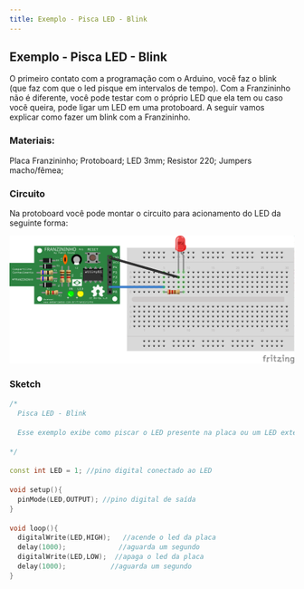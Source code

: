 ```yaml
---
title: Exemplo - Pisca LED - Blink
---
```



## Exemplo - Pisca LED - Blink

O primeiro contato com a programação com o Arduino,  você faz o blink (que faz  com que o led pisque em intervalos de tempo). Com a Franzininho não é diferente, você pode testar com o próprio LED que ela tem ou caso você queira, pode ligar um LED em uma protoboard. A seguir vamos explicar como fazer um blink com a Franzininho.


### Materiais:

Placa Franzininho;
Protoboard;
LED 3mm;
Resistor 220;
Jumpers macho/fêmea;


### Circuito

Na protoboard você pode montar o circuito para acionamento do LED da seguinte forma:

![](./image1.PNG)


### Sketch

````c++
/*
  Pisca LED - Blink

  Esse exemplo exibe como piscar o LED presente na placa ou um LED externo ligado ao pino 1 da Franzininho em intervalos de 1 segundo.

*/

const int LED = 1; //pino digital conectado ao LED

void setup(){
  pinMode(LED,OUTPUT); //pino digital de saída
}

void loop(){
  digitalWrite(LED,HIGH);   //acende o led da placa
  delay(1000);             //aguarda um segundo
  digitalWrite(LED,LOW);  //apaga o led da placa
  delay(1000);           //aguarda um segundo
}

````
